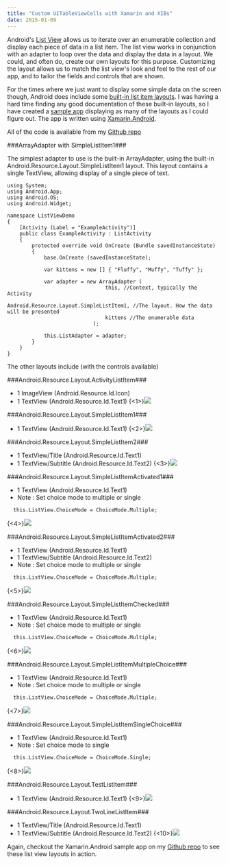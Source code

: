 ```yaml
---
title: "Custom UITableViewCells with Xamarin and XIBs"
date: 2015-01-09
---
```


Android's [List View](http://developer.xamarin.com/guides/android/user_interface/working_with_listviews_and_adapters/) allows us to iterate over an enumerable collection and display each piece of data in a list item. The list view works in conjunction with an adapter to loop over the data and display the data in a layout. We could, and often do, create our own layouts for this purpose. Customizing the layout allows us to match the list view's look and feel to the rest of our app, and to tailor the fields and controls that are shown.

For the times where we just want to display some simple data on the screen though, Android does include some [built-in list item layouts](http://developer.android.com/reference/android/R.layout.html).  I was having a hard time finding any good documentation of these built-in layouts, so I have created a [sample app](https://github.com/RobGibbens/ListViewDemo) displaying as many of the layouts as I could figure out.  The app is written using [Xamarin.Android](http://android.xamarin.com).

All of the code is available from my [Github repo](https://github.com/RobGibbens/ListViewDemo)


###ArrayAdapter with SimpleListItem1###

The simplest adapter to use is the built-in ArrayAdapter, using the built-in Android.Resource.Layout.SimpleListItem1 layout. This layout contains a single TextView, allowing display of a single piece of text.

```language-csharp
using System;
using Android.App;
using Android.OS;
using Android.Widget;

namespace ListViewDemo
{
	[Activity (Label = "ExampleActivity")]
	public class ExampleActivity : ListActivity
	{
		protected override void OnCreate (Bundle savedInstanceState)
		{
			base.OnCreate (savedInstanceState);

			var kittens = new [] { "Fluffy", "Muffy", "Tuffy" };

			var adapter = new ArrayAdapter (
								this, //Context, typically the Activity
								Android.Resource.Layout.SimpleListItem1, //The layout. How the data will be presented 
								kittens //The enumerable data
							);

			this.ListAdapter = adapter;
		}
	}
}
```

The other layouts include (with the controls available)

###Android.Resource.Layout.ActivityListItem###
  - 1 ImageView (Android.Resource.Id.Icon)
  - 1 TextView (Android.Resource.Id.Text1)
{<1>}![](/content/images/2014/Jul/ActivityListItem.png)
  
###Android.Resource.Layout.SimpleListItem1###
  - 1 TextView (Android.Resource.Id.Text1)
{<2>}![](/content/images/2014/Jul/SimpleListItem1.png)

###Android.Resource.Layout.SimpleListItem2###
  - 1 TextView/Title (Android.Resource.Id.Text1)
  - 1 TextView/Subtitle (Android.Resource.Id.Text2)
{<3>}![](/content/images/2014/Jul/SimpleListItem2.png)

###Android.Resource.Layout.SimpleListItemActivated1###
  - 1 TextView (Android.Resource.Id.Text1)
  - Note : Set choice mode to multiple or single
  
```language-csharp
  this.ListView.ChoiceMode = ChoiceMode.Multiple;
```

{<4>}![](/content/images/2014/Jul/SimpleListItemActivated1.png)

###Android.Resource.Layout.SimpleListItemActivated2###
  - 1 TextView (Android.Resource.Id.Text1)
  - 1 TextView/Subtitle (Android.Resource.Id.Text2)
  - Note : Set choice mode to multiple or single
  
```language-csharp
  this.ListView.ChoiceMode = ChoiceMode.Multiple;
```
{<5>}![](/content/images/2014/Jul/SimpleListItemActivated2.png)

###Android.Resource.Layout.SimpleListItemChecked###
  - 1 TextView (Android.Resource.Id.Text1)
  - Note : Set choice mode to multiple or single
  
```language-csharp
  this.ListView.ChoiceMode = ChoiceMode.Multiple;
```
{<6>}![](/content/images/2014/Jul/SimpleListItemChecked.png)

###Android.Resource.Layout.SimpleListItemMultipleChoice###
  - 1 TextView (Android.Resource.Id.Text1)
  - Note : Set choice mode to multiple or single
  
```language-csharp
  this.ListView.ChoiceMode = ChoiceMode.Multiple;
```
{<7>}![](/content/images/2014/Jul/SimpleListItemMultipleChoice.png)

###Android.Resource.Layout.SimpleListItemSingleChoice###
  - 1 TextView (Android.Resource.Id.Text1)
  - Note : Set choice mode to single
  
```language-csharp
  this.ListView.ChoiceMode = ChoiceMode.Single;
```
{<8>}![](/content/images/2014/Jul/SimpleListItemSingleChoice.png)

###Android.Resource.Layout.TestListItem###
  - 1 TextView (Android.Resource.Id.Text1)
{<9>}![](/content/images/2014/Jul/TestListItem.png)
 
###Android.Resource.Layout.TwoLineListItem###
  - 1 TextView/Title (Android.Resource.Id.Text1)
  - 1 TextView/Subtitle (Android.Resource.Id.Text2)
{<10>}![](/content/images/2014/Jul/TwoLineListItem.png)

Again, checkout the Xamarin.Android sample app on my [Github repo](http://github.com/RobGibbens/ListViewDemo) to see these list view layouts in action.

